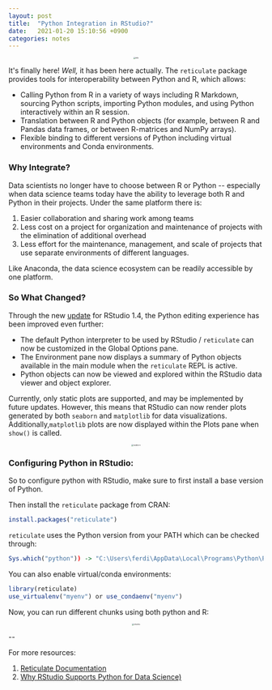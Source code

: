 ```yaml
---
layout: post
title:  "Python Integration in RStudio?"
date:   2021-01-20 15:10:56 +0900
categories: notes
---
```


<center><img src="https://ferdie.org/images/rstudio.jpg" alt="title" style="zoom: 25%;" /></center>

It's finally here! *Well,* it has been here actually. The `reticulate` package provides tools for interoperability between Python and R, which allows:

* Calling Python from R in a variety of ways including R Markdown, sourcing Python scripts, importing Python modules, and using Python interactively within an R session.
* Translation between R and Python objects (for example, between R and Pandas data frames, or between R-matrices and NumPy arrays).
* Flexible binding to different versions of Python including virtual environments and Conda environments.

### Why Integrate? 

Data scientists no longer have to choose between R or Python -- especially when data science teams today have the ability to leverage both R and Python in their projects. Under the same platform there is:

1. Easier collaboration and sharing work among teams 
2. Less cost on a project for organization and maintenance of projects with the elimination of additional overhead
3. Less effort for the maintenance, management, and scale of projects that use separate environments of different languages. 

Like Anaconda, the data science ecosystem can be readily accessible by one platform.

### So What Changed?

Through the new [update](https://blog.rstudio.com/2021/01/19/announcing-rstudio-1-4/) for RStudio 1.4, the Python editing experience has been improved even further:

- The default Python interpreter to be used by RStudio / `reticulate` can now be customized in the Global Options pane.
- The Environment pane now displays a summary of Python objects available in the main module when the `reticulate` REPL is active.
- Python objects can now be viewed and explored within the RStudio data viewer and object explorer.

Currently, only static plots are supported, and may be implemented by future updates. However, this means that RStudio can now render plots generated by both `seaborn` and `matplotlib` for data visualizations.  Additionally,`matplotlib` plots are now displayed within the Plots pane when `show()` is called.



<center><img src="https://ferdie.org/images/seaborn.png" alt="seaborn" style="zoom: 25%;" /></center>

### Configuring Python in RStudio:

So to configure python with RStudio, make sure to first install a base version of Python.



Then install the `reticulate` package from CRAN:

```R
install.packages("reticulate")
```

`reticulate` uses the Python version from your PATH which can be checked through:

```R
Sys.which("python")) -> "C:\Users\ferdi\AppData\Local\Programs\Python\PYTHON~1\python.exe" 
```

You can also enable virtual/conda environments:

```R
library(reticulate)
use_virtualenv("myenv") or use_condaenv("myenv")
```

Now, you can run different chunks using both python and R:



<center><img src="https://ferdie.org/images/chunks.png" alt="chunks" style="zoom: 25%;" /></center>

--

For more resources:

1. [Reticulate Documentation](https://rstudio.github.io/reticulate/)
2. [Why RStudio Supports Python for Data Science)](https://blog.rstudio.com/2020/10/30/why-rstudio-supports-python/)